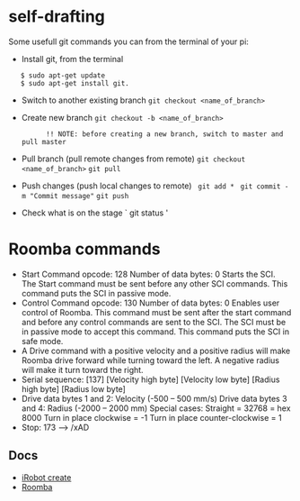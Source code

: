 # self-drafting

Some usefull git commands you can from the terminal of your pi:
 - Install git, from the terminal
 ```
    $ sudo apt-get update 
    $ sudo apt-get install git.
 ```

- Switch to another existing branch
          `git checkout <name_of_branch>`
   
- Create new branch
         `git checkout -b <name_of_branch>`
            
            !! NOTE: before creating a new branch, switch to master and pull master
  
 - Pull branch (pull remote changes from remote)
   `git checkout <name_of_branch>`
   `git pull`
   
  - Push changes (push local changes to remote)
    ` git add *`
    ` git commit -m "Commit message"`
     `git push `
  - Check what is on the stage
   ` git status ' 



# Roomba commands

   -   Start Command opcode: 128 Number of data bytes: 0
         Starts the SCI. The Start command must be sent before any other SCI commands. This command puts the SCI in passive mode.
   -  Control Command opcode: 130
         Number of data bytes: 0
         Enables user control of Roomba. This command must be sent after the start command and before any control commands are sent to the SCI. The SCI must be in passive mode to accept this command. This command puts the SCI in safe mode.
   -  A Drive command with a positive velocity and a positive radius will make Roomba drive forward while turning toward the left. A negative      radius will make it turn toward the right. 
   - Serial sequence: [137] [Velocity high byte] [Velocity low byte] [Radius high byte] [Radius low byte]
   - Drive data bytes 1 and 2: Velocity (-500 – 500 mm/s)
      Drive data bytes 3 and 4: Radius (-2000 – 2000 mm) Special cases: 
      Straight = 32768 = hex 8000
      Turn in place clockwise = -1
      Turn in place counter-clockwise = 1
   - Stop: 173 --> /xAD

## Docs
  - [iRobot create ](https://www.irobotweb.com/~/media/MainSite/PDFs/About/STEM/Create/iRobot_Roomba_600_Open_Interface_Spec.pdf)
  - [Roomba](https://www.usna.edu/Users/weaprcon/esposito/_files/roomba.matlab/Roomba_SCI.pdf)
